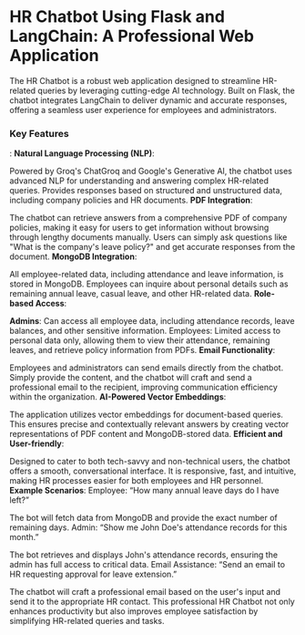 <h1>HR Chatbot Using Flask and LangChain: A Professional Web Application </h1>
The HR Chatbot is a robust web application designed to streamline HR-related queries by leveraging cutting-edge AI technology. Built on Flask, the chatbot integrates LangChain to deliver dynamic and accurate responses, offering a seamless user experience for employees and administrators.

<h3>Key Features</h3>:
<b>Natural Language Processing (NLP)</b>:

Powered by Groq's ChatGroq and Google's Generative AI, the chatbot uses advanced NLP for understanding and answering complex HR-related queries.
Provides responses based on structured and unstructured data, including company policies and HR documents.
<b>PDF Integration</b>:

The chatbot can retrieve answers from a comprehensive PDF of company policies, making it easy for users to get information without browsing through lengthy documents manually.
Users can simply ask questions like "What is the company's leave policy?" and get accurate responses from the document.
<b>MongoDB Integration</b>:

All employee-related data, including attendance and leave information, is stored in MongoDB.
Employees can inquire about personal details such as remaining annual leave, casual leave, and other HR-related data.
<b>Role-based Access</b>:

<b>Admins</b>: Can access all employee data, including attendance records, leave balances, and other sensitive information.
Employees: Limited access to personal data only, allowing them to view their attendance, remaining leaves, and retrieve policy information from PDFs.
<b>Email Functionality</b>:

Employees and administrators can send emails directly from the chatbot.
Simply provide the content, and the chatbot will craft and send a professional email to the recipient, improving communication efficiency within the organization.
<b>AI-Powered Vector Embeddings</b>:

The application utilizes vector embeddings for document-based queries. This ensures precise and contextually relevant answers by creating vector representations of PDF content and MongoDB-stored data.
<b>Efficient and User-friendly</b>:

Designed to cater to both tech-savvy and non-technical users, the chatbot offers a smooth, conversational interface. It is responsive, fast, and intuitive, making HR processes easier for both employees and HR personnel.
<b>Example Scenarios</b>:
Employee: “How many annual leave days do I have left?”

The bot will fetch data from MongoDB and provide the exact number of remaining days.
Admin: “Show me John Doe's attendance records for this month.”

The bot retrieves and displays John's attendance records, ensuring the admin has full access to critical data.
Email Assistance: “Send an email to HR requesting approval for leave extension.”

The chatbot will craft a professional email based on the user's input and send it to the appropriate HR contact.
This professional HR Chatbot not only enhances productivity but also improves employee satisfaction by simplifying HR-related queries and tasks.
